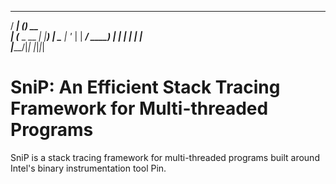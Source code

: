 
  _____       _ _____  
 / ____|     (_)  __ \
| (___  _ __  _| |__) |
 \___ \| '_ \| |  ___/
 ____) | | | | | |     
|_____/|_| |_|_|_|     

SniP: An Efficient Stack Tracing Framework for Multi-threaded Programs
=======================================================================
SniP is a stack tracing framework for multi-threaded programs built around Intel's binary instrumentation tool Pin.
